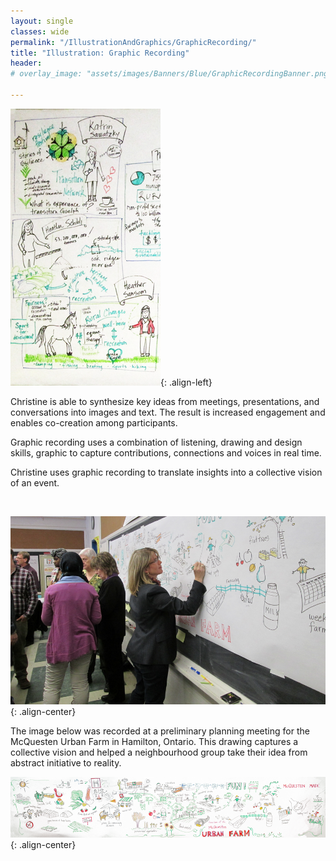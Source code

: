 ```yaml
---
layout: single
classes: wide
permalink: "/IllustrationAndGraphics/GraphicRecording/"
title: "Illustration: Graphic Recording"
header:
# overlay_image: "assets/images/Banners/Blue/GraphicRecordingBanner.png"

---
```


![image-left](/assets/images/Originals/Illustration/Detail2.png){: .align-left}

Christine is able to synthesize key ideas from meetings, presentations,
and conversations into images and text. The result is increased engagement
and enables co-creation among participants. 

Graphic recording uses a combination of listening, drawing and design
skills, graphic to capture contributions, connections and voices in
real time.

Christine uses graphic recording to translate insights into a
collective vision of an event.

<div>&nbsp;</div>

![image-center](/assets/images/Originals/Illustration/UrbanFarm.png){: .align-center}

The image below was recorded at a preliminary planning meeting
for the McQuesten Urban Farm in Hamilton, Ontario. This drawing
captures a collective vision and helped a neighbourhood group
take their idea from abstract initiative to reality.


![image-center](/assets/images/Originals/Illustration/McQuesten_Mural.png){: .align-center}
